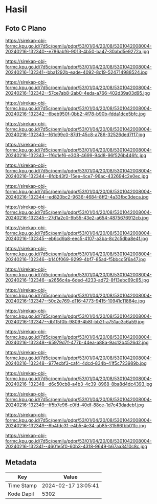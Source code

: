 # Hasil

## Foto C Plano

https://sirekap-obj-formc.kpu.go.id/7d5c/pemilu/pdpr/53/01/04/20/08/5301042008004-20240216-132340--e786abf6-9013-4b50-ba47-30abd5e9272a.jpg

https://sirekap-obj-formc.kpu.go.id/7d5c/pemilu/pdpr/53/01/04/20/08/5301042008004-20240216-132341--bba1292b-eade-4092-8c19-524714988524.jpg

https://sirekap-obj-formc.kpu.go.id/7d5c/pemilu/pdpr/53/01/04/20/08/5301042008004-20240216-132342--57ce7ab8-2ab0-4eda-a766-402d39a03d95.jpg

https://sirekap-obj-formc.kpu.go.id/7d5c/pemilu/pdpr/53/01/04/20/08/5301042008004-20240216-132342--6beb950f-0bb2-4f78-b90b-fdda1dce5bfc.jpg

https://sirekap-obj-formc.kpu.go.id/7d5c/pemilu/pdpr/53/01/04/20/08/5301042008004-20240216-132343--f61c99c0-87d1-45c8-a786-32526ded7f17.jpg

https://sirekap-obj-formc.kpu.go.id/7d5c/pemilu/pdpr/53/01/04/20/08/5301042008004-20240216-132343--1f6c1ef6-e308-4699-94d8-96f526b446fc.jpg

https://sirekap-obj-formc.kpu.go.id/7d5c/pemilu/pdpr/53/01/04/20/08/5301042008004-20240216-132344--8fdb43f2-15ee-4ce7-96ac-432694c2e0ec.jpg

https://sirekap-obj-formc.kpu.go.id/7d5c/pemilu/pdpr/53/01/04/20/08/5301042008004-20240216-132344--ed820bc2-9636-4684-8ff2-4a33fbc3deca.jpg

https://sirekap-obj-formc.kpu.go.id/7d5c/pemilu/pdpr/53/01/04/20/08/5301042008004-20240216-132345--27d1a2c0-9b55-43e2-a654-4875676912cb.jpg

https://sirekap-obj-formc.kpu.go.id/7d5c/pemilu/pdpr/53/01/04/20/08/5301042008004-20240216-132345--eb6cd9a8-eec5-4107-a3ba-8c2c5dba8e4f.jpg

https://sirekap-obj-formc.kpu.go.id/7d5c/pemilu/pdpr/53/01/04/20/08/5301042008004-20240216-132346--b140f069-9299-4bf7-85ad-f5bbcc5f6a47.jpg

https://sirekap-obj-formc.kpu.go.id/7d5c/pemilu/pdpr/53/01/04/20/08/5301042008004-20240216-132346--a2656c4a-6ded-4233-ad72-8f13ebc69c85.jpg

https://sirekap-obj-formc.kpu.go.id/7d5c/pemilu/pdpr/53/01/04/20/08/5301042008004-20240216-132347--50c2e769-d116-4773-9415-10941c11884e.jpg

https://sirekap-obj-formc.kpu.go.id/7d5c/pemilu/pdpr/53/01/04/20/08/5301042008004-20240216-132347--db115f0b-9809-4b8f-bb2f-a751ac3c6a59.jpg

https://sirekap-obj-formc.kpu.go.id/7d5c/pemilu/pdpr/53/01/04/20/08/5301042008004-20240216-132348--65979d7f-477b-44ea-a88a-9ac12b4526d2.jpg

https://sirekap-obj-formc.kpu.go.id/7d5c/pemilu/pdpr/53/01/04/20/08/5301042008004-20240216-132348--977ecbf3-caf4-4dcd-834b-41f5c723989b.jpg

https://sirekap-obj-formc.kpu.go.id/7d5c/pemilu/pdpr/53/01/04/20/08/5301042008004-20240216-132348--d6c50cb8-a4b3-4c39-8968-8ba8d4dc4393.jpg

https://sirekap-obj-formc.kpu.go.id/7d5c/pemilu/pdpr/53/01/04/20/08/5301042008004-20240216-132349--ff5b7e96-c0fd-40df-88ce-1d7c43dadebf.jpg

https://sirekap-obj-formc.kpu.go.id/7d5c/pemilu/pdpr/53/01/04/20/08/5301042008004-20240216-132349--6b4fdc31-e4b5-4e34-ab85-31566fbb01fc.jpg

https://sirekap-obj-formc.kpu.go.id/7d5c/pemilu/pdpr/53/01/04/20/08/5301042008004-20240216-132341--4601e5f0-60b3-4318-9649-b67aa3410c8c.jpg


## Metadata

| Key        | Value               |
| ---------- | ------------------- |
| Time Stamp | 2024-02-17 13:05:41 |
| Kode Dapil | 5302                |



